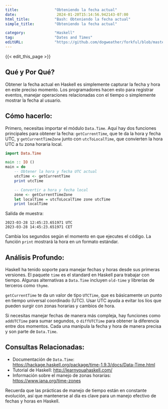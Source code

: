 ```yaml
---
title:                "Obteniendo la fecha actual"
date:                  2024-01-20T15:14:56.942143-07:00
html_title:           "Bash: Obteniendo la fecha actual"
simple_title:         "Obteniendo la fecha actual"

category:             "Haskell"
tag:                  "Dates and Times"
editURL:              "https://github.com/dogweather/forkful/blob/master/content/es/haskell/getting-the-current-date.md"
---
```


{{< edit_this_page >}}

## Qué y Por Qué?
Obtener la fecha actual en Haskell es simplemente capturar la fecha y hora en este preciso momento. Los programadores hacen esto para registrar eventos, manejar operaciones relacionadas con el tiempo o simplemente mostrar la fecha al usuario.

## Cómo hacerlo:
Primero, necesitas importar el módulo `Data.Time`. Aquí hay dos funciones principales para obtener la fecha: `getCurrentTime`, que te da la hora y fecha UTC, y `getCurrentTimeZone` junto con `utcToLocalTime`, que convierten la hora UTC a tu zona horaria local.

```Haskell
import Data.Time

main :: IO ()
main = do
    -- Obtener la hora y fecha UTC actual
    utcTime <- getCurrentTime
    print utcTime

    -- Convertir a hora y fecha local
    zone <- getCurrentTimeZone
    let localTime = utcToLocalTime zone utcTime
    print localTime
```
Salida de muestra:
```
2023-03-28 12:45:23.651971 UTC
2023-03-28 14:45:23.651971 CET
```
Cambia los segundos según el momento en que ejecutes el código. La función `print` mostrará la hora en un formato estándar.

## Análisis Profundo:
Haskell ha tenido soporte para manejar fechas y horas desde sus primeras versiones. El paquete `time` es el standard en Haskell para trabajar con tiempo. Algunas alternativas a `Data.Time` incluyen `old-time` y librerías de terceros como `thyme`.

`getCurrentTime` te da un valor de tipo `UTCTime`, que es básicamente un punto en tiempo universal coordinado (UTC). Usar UTC ayuda a evitar los líos que pueden surgir con zonas horarias y cambios de hora.

Si necesitas manejar fechas de manera más compleja, hay funciones como `addUTCTime` para sumar segundos, o `diffUTCTime` para obtener la diferencia entre dos momentos. Cada una manipula la fecha y hora de manera precisa y son parte de `Data.Time`.

## Consultas Relacionadas:
- Documentación de `Data.Time`: https://hackage.haskell.org/package/time-1.9.3/docs/Data-Time.html
- Tutorial de Haskell: http://learnyouahaskell.com/
- Información sobre el manejo de zonas horarias: https://www.iana.org/time-zones

Recuerda que las prácticas de manejo de tiempo están en constante evolución, así que mantenerse al día es clave para un manejo efectivo de fechas y horas en Haskell.
